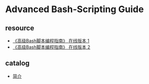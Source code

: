 # Advanced Bash-Scripting Guide

## resource
- [《高级Bash脚本编程指南》 在线版本 1](http://www.reddragonfly.org/abscn/)
- [《高级Bash脚本编程指南》 在线版本 2](http://www.linuxplus.org/kb/)

## catalog
- [简介](https://github.com/SublimeCT/note/tree/master/Linux/docs/abs/introduction.md)
